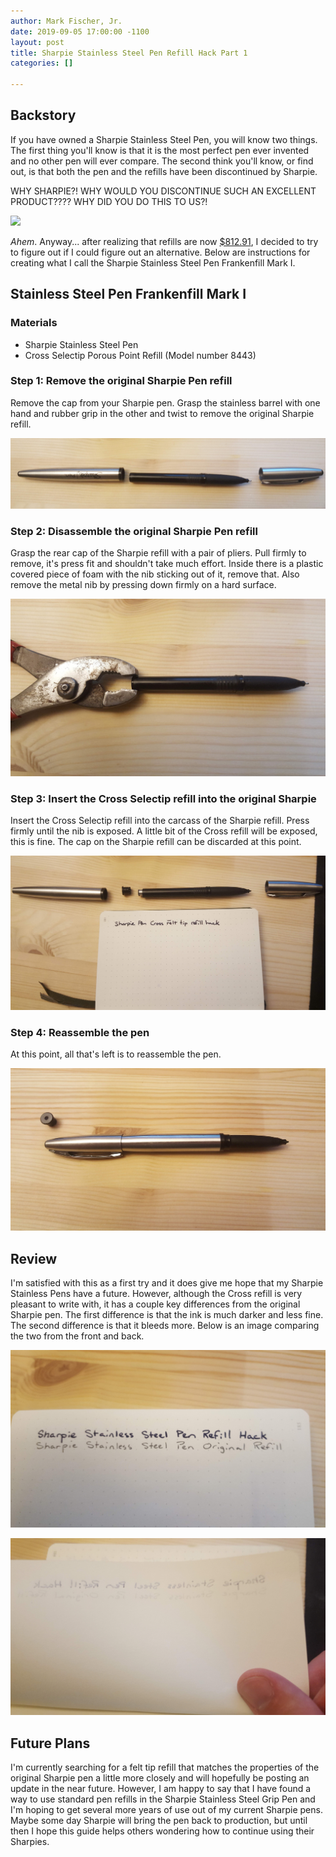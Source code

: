 ```yaml
---
author: Mark Fischer, Jr.
date: 2019-09-05 17:00:00 -1100
layout: post
title: Sharpie Stainless Steel Pen Refill Hack Part 1
categories: []

---
```

## Backstory

If you have owned a Sharpie Stainless Steel Pen, you will know two things. The first thing you'll know is that it is the most perfect pen ever invented and no other pen will ever compare. The second think you'll know, or find out, is that both the pen and the refills have been discontinued by Sharpie.

WHY SHARPIE?! WHY WOULD YOU DISCONTINUE SUCH AN EXCELLENT PRODUCT???? WHY DID YOU DO THIS TO US?!

![](https://media.giphy.com/media/3t7RAFhu75Wwg/source.gif)

_Ahem_. Anyway... after realizing that refills are now [$812.91](https://www.amazon.com/Sharpie-Stainless-1800702-Refills-1800730/dp/B00MCZXASA), I decided to try to figure out if I could figure out an alternative. Below are instructions for creating what I call the Sharpie Stainless Steel Pen Frankenfill Mark I.

## Stainless Steel Pen Frankenfill Mark I

### Materials

* Sharpie Stainless Steel Pen
* Cross Selectip Porous Point Refill (Model number 8443)

### Step 1: Remove the original Sharpie Pen refill

Remove the cap from your Sharpie pen. Grasp the stainless barrel with one hand and rubber grip in the other and twist to remove the original Sharpie refill.

![](/assets/20190906_230111.jpg)

### Step 2: Disassemble the original Sharpie Pen refill

Grasp the rear cap of the Sharpie refill with a pair of pliers. Pull firmly to remove, it's press fit and shouldn't take much effort. Inside there is a plastic covered piece of foam with the nib sticking out of it, remove that. Also remove the metal nib by pressing down firmly on a hard surface.

![](/assets/20190906_230201.jpg)

### Step 3: Insert the Cross Selectip refill into the original Sharpie 

Insert the Cross Selectip refill into the carcass of the Sharpie refill. Press firmly until the nib is exposed. A little bit of the Cross refill will be exposed, this is fine. The cap on the Sharpie refill can be discarded at this point.

![](/assets/20190906_223011-1.jpg)

### Step 4: Reassemble the pen

At this point, all that's left is to reassemble the pen.

![](/assets/20190906_223032.jpg)

## Review

I'm satisfied with this as a first try and it does give me hope that my Sharpie Stainless Pens have a future. However, although the Cross refill is very pleasant to write with, it has a couple key differences from the original Sharpie pen. The first difference is that the ink is much darker and less fine. The second difference is that it bleeds more. Below is an image comparing the two from the front and back.

![](/assets/20190906_230007.jpg)

![](/assets/20190906_230019.jpg)

## Future Plans

I'm currently searching for a felt tip refill that matches the properties of the original Sharpie pen a little more closely and will hopefully be posting an update in the near future. However, I am happy to say that I have found a way to use standard pen refills in the Sharpie Stainless Steel Grip Pen and I'm hoping to get several more years of use out of my current Sharpie pens. Maybe some day Sharpie will bring the pen back to production, but until then I hope this guide helps others wondering how to continue using their Sharpies.